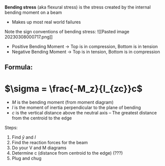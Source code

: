**Bending stress** (aka flexural stress) is the stress created by the internal bending moment on a beam
- Makes up most real world failures

Note the sign conventions of bending stress:
![[Pasted image 20230308000717.png]]
- Positive Bending Moment → Top is in compression, Bottom is in tension
- Negative Bending Moment → Top is in tension, Bottom is in compression

## Formula:
# $\sigma = \frac{-M_z}{I_{zc}}c$
- $M$ is the bending moment (from moment diagram)
- $I$ is the moment of inertia perpendicular to the plane of bending
- $c$ is the vertical distance above the neutral axis
	– The greatest distance from the centroid to the edge

Steps:
1. Find $\bar{y}$ and $I$
2. Find the reaction forces for the beam
3. Do your V and M diagrams
4. Determine c (distance from centroid to the edge) (???)
5. Plug and chug